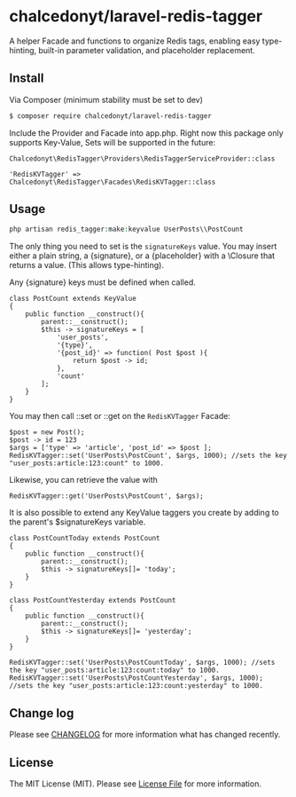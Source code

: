 # chalcedonyt/laravel-redis-tagger

A helper Facade and functions to organize Redis tags, enabling easy type-hinting, built-in parameter validation, and placeholder replacement.

## Install

Via Composer (minimum stability must be set to dev)

``` bash
$ composer require chalcedonyt/laravel-redis-tagger
```

Include the Provider and Facade into app.php. Right now this package only supports Key-Value, Sets will be supported in the future:

```
Chalcedonyt\RedisTagger\Providers\RedisTaggerServiceProvider::class
```
```
'RedisKVTagger' => Chalcedonyt\RedisTagger\Facades\RedisKVTagger::class
```
## Usage

``` php
php artisan redis_tagger:make:keyvalue UserPosts\\PostCount
```

The only thing you need to set is the `signatureKeys` value. You may insert either a plain string, a {signature}, or a {placeholder} with a \Closure that returns a value. (This allows type-hinting).

Any {signature} keys must be defined when called.

```
class PostCount extends KeyValue
{
    public function __construct(){
        parent::__construct();
        $this -> signatureKeys = [
            'user_posts',
            '{type}',
            '{post_id}' => function( Post $post ){
                return $post -> id;
            },
            'count'
        ];
    }
}
```

You may then call ::set or ::get on the `RedisKVTagger` Facade:

```
$post = new Post();
$post -> id = 123
$args = ['type' => 'article', 'post_id' => $post ];
RedisKVTagger::set('UserPosts\PostCount', $args, 1000); //sets the key "user_posts:article:123:count" to 1000.
```

Likewise, you can retrieve the value with
```
RedisKVTagger::get('UserPosts\PostCount', $args);
```

It is also possible to extend any KeyValue taggers you create by adding to the parent's $signatureKeys variable.

```
class PostCountToday extends PostCount
{
    public function __construct(){
        parent::__construct();
        $this -> signatureKeys[]= 'today';
    }    
}
```
```
class PostCountYesterday extends PostCount
{
    public function __construct(){
        parent::__construct();
        $this -> signatureKeys[]= 'yesterday';
    }    
}
```

```
RedisKVTagger::set('UserPosts\PostCountToday', $args, 1000); //sets the key "user_posts:article:123:count:today" to 1000.
RedisKVTagger::set('UserPosts\PostCountYesterday', $args, 1000); //sets the key "user_posts:article:123:count:yesterday" to 1000.
```
## Change log

Please see [CHANGELOG](CHANGELOG.md) for more information what has changed recently.



## License

The MIT License (MIT). Please see [License File](LICENSE.md) for more information.
